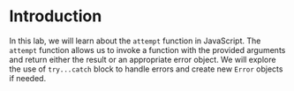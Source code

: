 # Introduction

In this lab, we will learn about the `attempt` function in JavaScript. The `attempt` function allows us to invoke a function with the provided arguments and return either the result or an appropriate error object. We will explore the use of `try...catch` block to handle errors and create new `Error` objects if needed.

